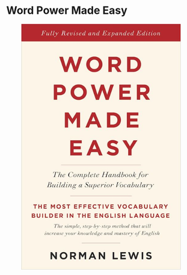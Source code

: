# Word Power Made Easy

<figure><img src="../.gitbook/assets/image.png" alt=""><figcaption></figcaption></figure>
